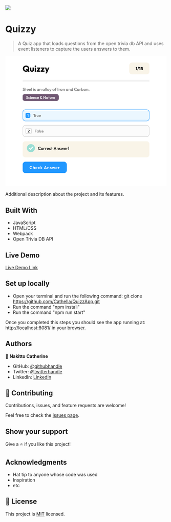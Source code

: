 ![](https://img.shields.io/badge/Microverse-blueviolet)

# Quizzy

> A Quiz app that loads questions from the open trivia db API and uses event listeners to capture the users answers to them.

![screenshot](./app_shot.png)

Additional description about the project and its features.

## Built With

- JavaScript
- HTML/CSS
- Webpack
- Open Trivia DB API

## Live Demo

[Live Demo Link](https://cathella.github.io/QuizzApp/dist/)


## Set up locally

- Open your terminal and run the following command: git clone https://github.com/Cathella/QuizzApp.git
- Run the command "npm install"
- Run the command "npm run start"

Once you completed this steps you should see the app running at: http://localhost:8081/ in your browser.

## Authors

👤 **Nakitto Catherine**

- GitHub: [@githubhandle](https://github.com/Cathella)
- Twitter: [@twitterhandle](https://twitter.com/cathella9)
- LinkedIn: [LinkedIn](https://www.linkedin.com/in/nakitto-catherine-2020/)

## 🤝 Contributing

Contributions, issues, and feature requests are welcome!

Feel free to check the [issues page](https://github.com/Cathella/QuizzApp/issues/).

## Show your support

Give a ⭐️ if you like this project!

## Acknowledgments

- Hat tip to anyone whose code was used
- Inspiration
- etc

## 📝 License

This project is [MIT](./MIT.md) licensed.
